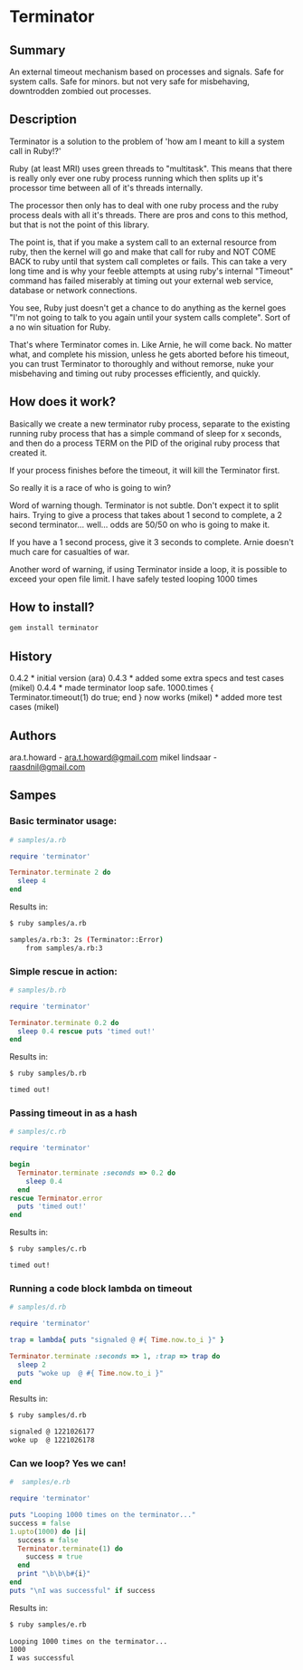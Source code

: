 # Terminator

## Summary

An external timeout mechanism based on processes and signals.  Safe for 
system calls.  Safe for minors.  but not very safe for misbehaving, 
downtrodden zombied out processes.
  
## Description

Terminator is a solution to the problem of 'how am I meant to kill a
system call in Ruby!?'

Ruby (at least MRI) uses green threads to "multitask".  This means that
there is really only ever one ruby process running which then splits up
it's processor time between all of it's threads internally.

The processor then only has to deal with one ruby process and the ruby 
process deals with all it's threads.  There are pros and cons to this
method, but that is not the point of this library.

The point is, that if you make a system call to an external resource from
ruby, then the kernel will go and make that call for ruby and NOT COME BACK
to ruby until that system call completes or fails.  This can take a very 
long time and is why your feeble attempts at using ruby's internal "Timeout"
command has failed miserably at timing out your external web service, database
or network connections.

You see, Ruby just doesn't get a chance to do anything as the kernel goes
"I'm not going to talk to you again until your system calls complete". Sort
of a no win situation for Ruby.

That's where Terminator comes in.  Like Arnie, he will come back.  No matter
what, and complete his mission, unless he gets aborted before his timeout,
you can trust Terminator to thoroughly and without remorse, nuke your 
misbehaving and timing out ruby processes efficiently, and quickly.

## How does it work?

Basically we create a new terminator ruby process, separate to the existing
running ruby process that has a simple command of sleep for x seconds, and then
do a process TERM on the PID of the original ruby process that created it.

If your process finishes before the timeout, it will kill the Terminator first.

So really it is a race of who is going to win?

Word of warning though.  Terminator is not subtle.  Don't expect it to split
hairs.  Trying to give a process that takes about 1 second to complete, a
2 second terminator... well... odds are 50/50 on who is going to make it.

If you have a 1 second process, give it 3 seconds to complete.  Arnie doesn't
much care for casualties of war.

Another word of warning, if using Terminator inside a loop, it is possible
to exceed your open file limit.  I have safely tested looping 1000 times
  
## How to install?

```bash
gem install terminator
```

## History

  0.4.2
    * initial version (ara)
  0.4.3
    * added some extra specs and test cases (mikel)
  0.4.4
    * made terminator loop safe.  1000.times { Terminator.timeout(1) do true; end }
      now works (mikel)
    * added more test cases (mikel)

## Authors
  ara.t.howard - ara.t.howard@gmail.com
  mikel lindsaar - raasdnil@gmail.com

## Sampes

### Basic terminator usage:

```ruby
# samples/a.rb

require 'terminator'

Terminator.terminate 2 do
  sleep 4
end
```

Results in:

```bash
$ ruby samples/a.rb

samples/a.rb:3: 2s (Terminator::Error)
	from samples/a.rb:3
```

### Simple rescue in action:

```ruby
# samples/b.rb

require 'terminator'

Terminator.terminate 0.2 do
  sleep 0.4 rescue puts 'timed out!'
end
```

Results in:

```bash
$ ruby samples/b.rb

timed out!
```

### Passing timeout in as a hash

```ruby
# samples/c.rb

require 'terminator'

begin
  Terminator.terminate :seconds => 0.2 do
    sleep 0.4
  end
rescue Terminator.error
  puts 'timed out!'
end
```

Results in:

```bash
$ ruby samples/c.rb

timed out!
```

### Running a code block lambda on timeout

```ruby
# samples/d.rb

require 'terminator'

trap = lambda{ puts "signaled @ #{ Time.now.to_i }" }

Terminator.terminate :seconds => 1, :trap => trap do
  sleep 2
  puts "woke up  @ #{ Time.now.to_i }"
end
```

Results in:

```bash
$ ruby samples/d.rb

signaled @ 1221026177
woke up  @ 1221026178
```

### Can we loop?  Yes we can!

```ruby
#  samples/e.rb

require 'terminator'

puts "Looping 1000 times on the terminator..."
success = false
1.upto(1000) do |i|
  success = false
  Terminator.terminate(1) do
    success = true
  end
  print "\b\b\b#{i}"
end
puts "\nI was successful" if success
```

Results in:

```bash
$ ruby samples/e.rb
  
Looping 1000 times on the terminator...
1000
I was successful
```
